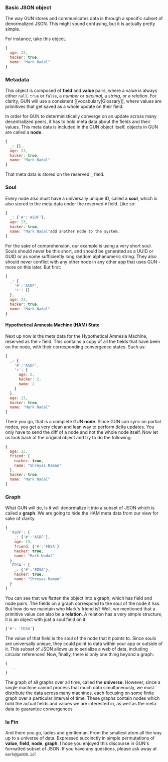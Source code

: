 ### Basic JSON object

The way GUN stores and communicates data is through a specific subset of denormalized JSON. This might sound confusing, but it is actually pretty simple.

For instance, take this object.

```javascript
{
  age: 23,
  hacker: true,
  name: "Mark Nadal"
}
```
### Metadata

This object is composed of **field** and **value** pairs, where a value is always either `null`, `true` or `false`, a _number_ or _decimal_, a _string_, or a _relation_. For clarity, GUN will use a consistent [[vocabulary|Glossary]], where values are primitives that get saved as a whole update on their field.

In order for GUN to deterministically converge on an update across many decentralized peers, it has to hold meta data about the fields and their values. This meta data is included in the GUN object itself, objects in GUN are called a **node**.

```javascript
{
  _: {},
  age: 23,
  hacker: true,
  name: "Mark Nadal"
}
```

That meta data is stored on the reserved `_` field. 

### Soul  

Every node also must have a universally unique ID, called a **soul**, which is also stored in the meta data under the reserved `#` field. Like so:

```javascript
{
  _: {'#':'ASDF'},
  age: 23,
  hacker: true,
  name: "Mark Nadal"add another node to the system.
}
```

For the sake of comprehension, our example is using a very short soul. Souls should never be this short, and should be generated as a UUID or GUID or as some sufficiently long random alphanumeric string. They also should never conflict with any other node in any other app that uses GUN - more on this later. But first:

```javascript
{
  _: {
    '#':'ASDF',
    '>': {}
  },
  age: 23,
  hacker: true,
  name: "Mark Nadal"
}
```

#### <a name="HAM"></a>Hypothetical Amnesia Machine (HAM) State
Next up now is the meta data for the Hypothetical Amnesia Machine, reserved as the `>` field. This contains a copy of all the fields that have been on the node, with their corresponding convergence states. Such as:

```javascript
{
  _: {
    '#':'ASDF',
    '>': {
      age: 2,
      hacker: 2,
      name: 2
    }
  },
  age: 23,
  hacker: true,
  name: "Mark Nadal"
}
```

There you go, that is a complete GUN **node**. Since GUN can sync on partial nodes, you get a very clean and lean way to perform delta updates. You only have to send the diff of a node and not the whole node itself. Now let us look back at the original object and try to do the following:

```javascript
{
  age: 23,
  friend: {
    hacker: true,
    name: "Shreyas Raman"
  },
  hacker: true,
  name: "Mark Nadal"
}
```

### Graph

What GUN will do, is it will denormalize it into a subset of JSON which is called a **graph**. We are going to hide the HAM meta data from our view for sake of clarity.

```javascript
{
  'ASDF': {
    _: {'#':'ASDF'},
    age: 23,
    friend: {'#':'FDSA'}
    hacker: true,
    name: "Mark Nadal"
  },
  'FDSA': {
    _: {'#':'FDSA'},
    hacker: true,
    name: "Shreyas Raman"
  }
}
```

You can see that we flatten the object into a graph, which has field and node pairs. The fields on a graph correspond to the soul of the node it has. But how do we maintain who Mark's friend is? Well, we mentioned that a primitive value can also be a **relation**. A relation has a very simple structure, it is an object with just a soul field on it.

```javascript
{'#': 'FDSA'}
```

The value of that field is the soul of the node that it points to. Since souls are universally unique, they could point to data within your app or outside of it. This subset of JSON allows us to serialize a web of data, including circular references! Now, finally, there is only one thing beyond a graph:

```javascript
{
  ...
}
```

The graph of all graphs over all time, called the **universe**. However, since a single machine cannot process that much data simultaneously, we must distribute the data across many machines, each focusing on some finite graph over a particular interval of time. These graphs contain nodes which hold the actual fields and values we are interested in, as well as the meta data to guarantee convergences.

### la Fin
And there you go, ladies and gentleman. From the smallest atom all the way up to a universe of data. Expressed succinctly in simple permutations of **value**, **field**, **node**, **graph**. I hope you enjoyed this discourse in GUN's formatted subset of JSON. If you have any questions, please ask away at `mark@gunDB.io`!
